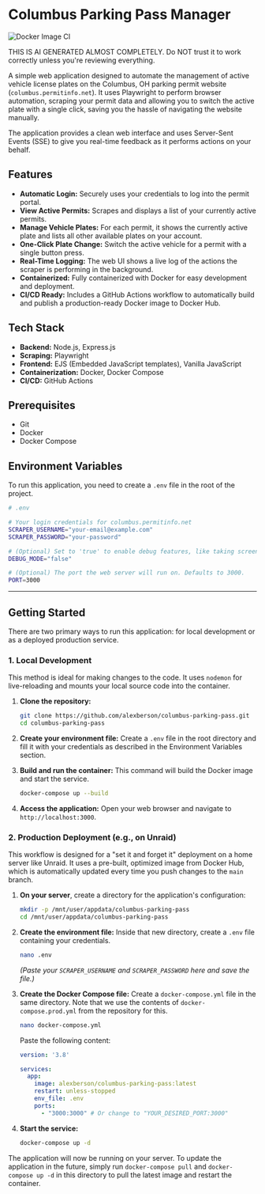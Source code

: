 # Columbus Parking Pass Manager

![Docker Image CI](https://github.com/alexberson/columbus-parking-pass/actions/workflows/docker-publish.yml/badge.svg)

THIS IS AI GENERATED ALMOST COMPLETELY. Do NOT trust it to work correctly unless you're reviewing everything.

A simple web application designed to automate the management of active vehicle license plates on the Columbus, OH parking permit website (`columbus.permitinfo.net`). It uses Playwright to perform browser automation, scraping your permit data and allowing you to switch the active plate with a single click, saving you the hassle of navigating the website manually.

The application provides a clean web interface and uses Server-Sent Events (SSE) to give you real-time feedback as it performs actions on your behalf.

## Features

*   **Automatic Login:** Securely uses your credentials to log into the permit portal.
*   **View Active Permits:** Scrapes and displays a list of your currently active permits.
*   **Manage Vehicle Plates:** For each permit, it shows the currently active plate and lists all other available plates on your account.
*   **One-Click Plate Change:** Switch the active vehicle for a permit with a single button press.
*   **Real-Time Logging:** The web UI shows a live log of the actions the scraper is performing in the background.
*   **Containerized:** Fully containerized with Docker for easy development and deployment.
*   **CI/CD Ready:** Includes a GitHub Actions workflow to automatically build and publish a production-ready Docker image to Docker Hub.

## Tech Stack

*   **Backend:** Node.js, Express.js
*   **Scraping:** Playwright
*   **Frontend:** EJS (Embedded JavaScript templates), Vanilla JavaScript
*   **Containerization:** Docker, Docker Compose
*   **CI/CD:** GitHub Actions

## Prerequisites

*   Git
*   Docker
*   Docker Compose

## Environment Variables

To run this application, you need to create a `.env` file in the root of the project.

```bash
# .env

# Your login credentials for columbus.permitinfo.net
SCRAPER_USERNAME="your-email@example.com"
SCRAPER_PASSWORD="your-password"

# (Optional) Set to 'true' to enable debug features, like taking screenshots during scraping.
DEBUG_MODE="false"

# (Optional) The port the web server will run on. Defaults to 3000.
PORT=3000
```

---

## Getting Started

There are two primary ways to run this application: for local development or as a deployed production service.

### 1. Local Development

This method is ideal for making changes to the code. It uses `nodemon` for live-reloading and mounts your local source code into the container.

1.  **Clone the repository:**
    ```sh
    git clone https://github.com/alexberson/columbus-parking-pass.git
    cd columbus-parking-pass
    ```

2.  **Create your environment file:**
    Create a `.env` file in the root directory and fill it with your credentials as described in the Environment Variables section.

3.  **Build and run the container:**
    This command will build the Docker image and start the service.
    ```sh
    docker-compose up --build
    ```

4.  **Access the application:**
    Open your web browser and navigate to `http://localhost:3000`.

### 2. Production Deployment (e.g., on Unraid)

This workflow is designed for a "set it and forget it" deployment on a home server like Unraid. It uses a pre-built, optimized image from Docker Hub, which is automatically updated every time you push changes to the `main` branch.

1.  **On your server**, create a directory for the application's configuration:
    ```sh
    mkdir -p /mnt/user/appdata/columbus-parking-pass
    cd /mnt/user/appdata/columbus-parking-pass
    ```

2.  **Create the environment file:**
    Inside that new directory, create a `.env` file containing your credentials.
    ```sh
    nano .env
    ```
    *(Paste your `SCRAPER_USERNAME` and `SCRAPER_PASSWORD` here and save the file.)*

3.  **Create the Docker Compose file:**
    Create a `docker-compose.yml` file in the same directory. Note that we use the contents of `docker-compose.prod.yml` from the repository for this.
    ```sh
    nano docker-compose.yml
    ```
    Paste the following content:
    ```yaml
    version: '3.8'

    services:
      app:
        image: alexberson/columbus-parking-pass:latest
        restart: unless-stopped
        env_file: .env
        ports:
          - "3000:3000" # Or change to "YOUR_DESIRED_PORT:3000"
    ```

4.  **Start the service:**
    ```sh
    docker-compose up -d
    ```

The application will now be running on your server. To update the application in the future, simply run `docker-compose pull` and `docker-compose up -d` in this directory to pull the latest image and restart the container.
